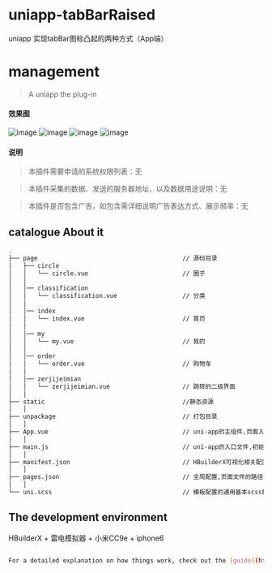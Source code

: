 # uniapp-tabBarRaised
uniapp 实现tabBar图标凸起的两种方式（App端）

# management

> A uniapp the plug-in

#### 效果图

![image](https://github.com/ly97721/vue-element-admin/blob/master/screenshots/%E5%93%81%E7%B1%BB%E7%AE%A1%E7%90%86.png)
![image](https://github.com/ly97721/vue-element-admin/blob/master/screenshots/%E9%A6%96%E9%A1%B5-%E5%9B%BE%E8%A1%A8%E7%AE%A1%E7%90%86.png)
![image](https://github.com/ly97721/vue-element-admin/blob/master/screenshots/%E5%95%86%E5%93%81%E7%AE%A1%E7%90%86.png)
![image](https://github.com/ly97721/vue-element-admin/blob/master/screenshots/%E6%B7%BB%E5%8A%A0%E5%95%86%E5%93%81.png)

#### 说明

>  本插件需要申请的系统权限列表：无

>  本插件采集的数据、发送的服务器地址、以及数据用途说明：无

>  本插件是否包含广告，如包含需详细说明广告表达方式、展示频率：无


## catalogue About it

``` bash
.
├── page                                        // 源码目录
│   ├── circle                                
│   │   └── circle.vue                          // 圈子
│   │
│   │── classification                               
│   │   └── classification.vue                  // 分类
│   │
│   │── index                                 
│   │   └── index.vue                           // 首页
│   │
│   │── my                                 
│   │   └── my.vue                              // 我的
│   │
│   │── order                                 
│   │   └── order.vue                           // 购物车
│   │
│   │── zerjijeimian                                 
│   │   └── zerjijeimian.vue                    // 跳转的二级界面
│   │
├── static                                      //静态资源
│   │
├── unpackage                                   // 打包目录
│   │
├── App.vue                                     // uni-app的主组件,页面入口文件
│   │
├── main.js                                     // uni-app的入口文件,初始化vue实例、定义全局组件、使用需要的插件如vuex
│   │
├── manifest.json                               // HBuilderX可视化相关配置
│   │
├── pages.json                                  // 全局配置,页面文件的路径、窗口样式等
│   │
└── uni.scss                                    // 模板配置的通用基本scss样式库

```
## The development environment

HBuilderX + 雷电模拟器 + 小米CC9e + iphone6

``` bash

For a detailed explanation on how things work, check out the [guide](https://github.com/Front97721/uniapp-tabBarRaised).
